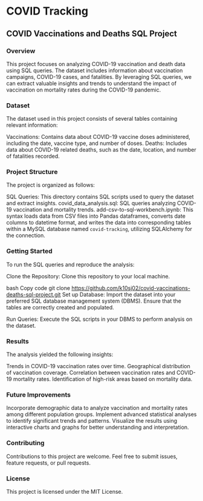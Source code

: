 # COVID Tracking

## COVID Vaccinations and Deaths SQL Project

### Overview
This project focuses on analyzing COVID-19 vaccination and death data using SQL queries. The dataset includes information about vaccination campaigns, COVID-19 cases, and fatalities. By leveraging SQL queries, we can extract valuable insights and trends to understand the impact of vaccination on mortality rates during the COVID-19 pandemic.

### Dataset
The dataset used in this project consists of several tables containing relevant information:

Vaccinations: Contains data about COVID-19 vaccine doses administered, including the date, vaccine type, and number of doses.
Deaths: Includes data about COVID-19 related deaths, such as the date, location, and number of fatalities recorded.

### Project Structure
The project is organized as follows:

SQL Queries: 
This directory contains SQL scripts used to query the dataset and extract insights.
covid_data_analysis.sql: SQL queries analyzing COVID-19 vaccination and mortality trends.
add-csv-to-sql-workbench.ipynb: This syntax loads data from CSV files into Pandas dataframes, converts date columns to datetime format, and writes the data into corresponding tables within a MySQL database named `covid-tracking`, utilizing SQLAlchemy for the connection.

### Getting Started
To run the SQL queries and reproduce the analysis:

Clone the Repository: Clone this repository to your local machine.

bash
Copy code
git clone https://github.com/k10sj02/covid-vaccinations-deaths-sql-project.git
Set up Database: Import the dataset into your preferred SQL database management system (DBMS). Ensure that the tables are correctly created and populated.

Run Queries: Execute the SQL scripts in your DBMS to perform analysis on the dataset.

### Results
The analysis yielded the following insights:

Trends in COVID-19 vaccination rates over time.
Geographical distribution of vaccination coverage.
Correlation between vaccination rates and COVID-19 mortality rates.
Identification of high-risk areas based on mortality data.

### Future Improvements
Incorporate demographic data to analyze vaccination and mortality rates among different population groups.
Implement advanced statistical analyses to identify significant trends and patterns.
Visualize the results using interactive charts and graphs for better understanding and interpretation.

### Contributing
Contributions to this project are welcome. Feel free to submit issues, feature requests, or pull requests.

### License
This project is licensed under the MIT License.

